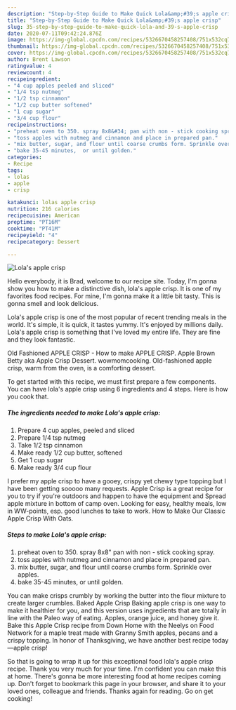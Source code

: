 ```yaml
---
description: "Step-by-Step Guide to Make Quick Lola&amp;#39;s apple crisp"
title: "Step-by-Step Guide to Make Quick Lola&amp;#39;s apple crisp"
slug: 35-step-by-step-guide-to-make-quick-lola-and-39-s-apple-crisp
date: 2020-07-11T09:42:24.876Z
image: https://img-global.cpcdn.com/recipes/5326670458257408/751x532cq70/lolas-apple-crisp-recipe-main-photo.jpg
thumbnail: https://img-global.cpcdn.com/recipes/5326670458257408/751x532cq70/lolas-apple-crisp-recipe-main-photo.jpg
cover: https://img-global.cpcdn.com/recipes/5326670458257408/751x532cq70/lolas-apple-crisp-recipe-main-photo.jpg
author: Brent Lawson
ratingvalue: 4
reviewcount: 4
recipeingredient:
- "4 cup apples peeled and sliced"
- "1/4 tsp nutmeg"
- "1/2 tsp cinnamon"
- "1/2 cup butter softened"
- "1 cup sugar"
- "3/4 cup flour"
recipeinstructions:
- "preheat oven to 350. spray 8x8&#34; pan with non - stick cooking spray."
- "toss apples with nutmeg and cinnamon and place in prepared pan."
- "mix butter, sugar, and flour until coarse crumbs form. Sprinkle over apples."
- "bake 35-45 minutes,  or until golden."
categories:
- Recipe
tags:
- lolas
- apple
- crisp

katakunci: lolas apple crisp 
nutrition: 216 calories
recipecuisine: American
preptime: "PT16M"
cooktime: "PT41M"
recipeyield: "4"
recipecategory: Dessert

---
```



![Lola&#39;s apple crisp](https://img-global.cpcdn.com/recipes/5326670458257408/751x532cq70/lolas-apple-crisp-recipe-main-photo.jpg)

Hello everybody, it is Brad, welcome to our recipe site. Today, I'm gonna show you how to make a distinctive dish, lola&#39;s apple crisp. It is one of my favorites food recipes. For mine, I'm gonna make it a little bit tasty. This is gonna smell and look delicious.

Lola&#39;s apple crisp is one of the most popular of recent trending meals in the world. It's simple, it is quick, it tastes yummy. It's enjoyed by millions daily. Lola&#39;s apple crisp is something that I've loved my entire life. They are fine and they look fantastic.

Old Fashioned APPLE CRISP - How to make APPLE CRISP. Apple Brown Betty aka Apple Crisp Dessert. wowmomcooking. Old-fashioned apple crisp, warm from the oven, is a comforting dessert.


To get started with this recipe, we must first prepare a few components. You can have lola&#39;s apple crisp using 6 ingredients and 4 steps. Here is how you cook that.

##### The ingredients needed to make Lola&#39;s apple crisp:

1. Prepare 4 cup apples, peeled and sliced
1. Prepare 1/4 tsp nutmeg
1. Take 1/2 tsp cinnamon
1. Make ready 1/2 cup butter, softened
1. Get 1 cup sugar
1. Make ready 3/4 cup flour


I prefer my apple crisp to have a gooey, crispy yet chewy type topping but I have been getting sooooo many requests. Apple Crisp is a great recipe for you to try if you&#39;re outdoors and happen to have the equipment and Spread apple mixture in bottom of camp oven. Looking for easy, healthy meals, low in WW-points, esp. good lunches to take to work. How to Make Our Classic Apple Crisp With Oats. 

##### Steps to make Lola&#39;s apple crisp:

1. preheat oven to 350. spray 8x8&#34; pan with non - stick cooking spray.
1. toss apples with nutmeg and cinnamon and place in prepared pan.
1. mix butter, sugar, and flour until coarse crumbs form. Sprinkle over apples.
1. bake 35-45 minutes,  or until golden.


You can make crisps crumbly by working the butter into the flour mixture to create larger crumbles. Baked Apple Crisp Baking apple crisp is one way to make it healthier for you, and this version uses ingredients that are totally in line with the Paleo way of eating. Apples, orange juice, and honey give it. Bake this Apple Crisp recipe from Down Home with the Neelys on Food Network for a maple treat made with Granny Smith apples, pecans and a crispy topping. In honor of Thanksgiving, we have another best recipe today—apple crisp! 

So that is going to wrap it up for this exceptional food lola&#39;s apple crisp recipe. Thank you very much for your time. I'm confident you can make this at home. There's gonna be more interesting food at home recipes coming up. Don't forget to bookmark this page in your browser, and share it to your loved ones, colleague and friends. Thanks again for reading. Go on get cooking!
